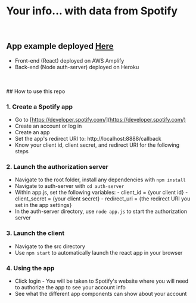 # Your info... with data from Spotify

<br />

## App example deployed [Here](https://master.d1yem99bcuvi6i.amplifyapp.com/)
   - Front-end (React) deployed on AWS Amplify
   - Back-end (Node auth-server) deployed on Heroku
<br />
<br />
## How to use this repo

### 1. Create a Spotify app
   - Go to [https://developer.spotify.com/](https://developer.spotify.com/)
   - Create an account or log in
   - Create an app
   - Set the app's redirect URI to: http://localhost:8888/callback
   - Know your client id, client secret, and redirect URI for the following steps


### 2. Launch the authorization server
   - Navigate to the root folder, install any dependencies with `npm install`
   - Navigate to auth-server with `cd auth-server`
   - Within app.js, set the following variables:
    - client_id = {your client id}
    - client_secret = {your client secret}
    - redirect_uri = {the redirect URI you set in the app settings}
   - In the auth-server directory, use `node app.js` to start the authorization server


### 3. Launch the client
   - Navigate to the src directory
   - Use `npm start` to automatically launch the react app in your browser


### 4. Using the app
   - Click login
    - You will be taken to Spotify's website where you will need to authorize the app to see your account info
   - See what the different app components can show about your account

